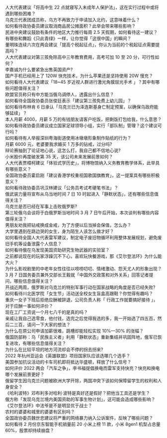 人大代表建议「将高中生 22 点就寝写入未成年人保护法」，这在实行过程中或将遇到哪些困难？  
乌克兰代表团成员称，乌方不再致力于申请加入北约，这意味着什么？  
如何看待政协委员建议取消商品房公摊面积？此举会带来哪些影响？  
民进中央建议鼓励有条件的地区大力推行每周 2.5 天假期，如何看待这一建议？  
有哪些和舞蹈《只此青绿》一样，让你觉得「这很中国」的瞬间？  
董明珠连续六次在两会建议「提高个税起征点」，你认为当前的个税起征点需要提高吗？  
人大代表建议对第三孩免除高中三年教育费用，高考可加 10 至 20 分，可行性如何？  
李嘉诚为什么要紧急出售英国资产?  
国产手机已经用上了 120W 快充技术，为什么苹果还是坚持使用 20W 慢充？  
如何看待人大代表建议「18~45 岁近视人群进行激光角膜屈光手术 」？其中有哪些问题值得关注？  
欧盟官员称只有中方能当俄乌调停人，透露出什么信息？  
如何看待全国政协委员张俊廷表示「建议第三孩免费上幼儿园」？  
如何看待布林肯 6 日承认「乌克兰已为泽连斯基身亡制定预案，以确保乌政府能够延续」？  
本人月薪 4000，月薪 5 万的有钱朋友请客户吃饭，把剩饭打包给我，什么意思？  
如何看待政协委员建议成立国家足球领导小组，实行「部队制」管理？这个建议可行吗？  
如何看待有人举报深圳粤海街道使用冰墩墩形象制作贴纸的行为？  
月薪 6000 元，老婆要我求婚买 1 万多的钻戒，过分吗?  
辩论赛抽到了论证地心说，这怎么打，我自己都不信地心说?  
小米股价再度破发第 35 天，该公司未来发展前景如何？  
人大代表贾樟柯建议「体验式学历史」，将博物馆纳入义务教育教学体系，此举具有哪些意义？  
全国政协委员霍启刚「建议香港学校重视国歌国旗教育」，这一提案具有哪些积极意义？  
如何看待政协委员巩汉林建议「公务员考试考硬笔书法」？  
俄武装力量将宣布从乌当地时间 7 日 10 时起进入「静默状态」，还有哪些信息值得关注？  
乌克兰是否已经在军事上击败俄罗斯?  
第三轮俄乌会谈将于白俄罗斯当地时间 3 月 7 日午后开始，本次谈判有哪些内容值得关注？  
男朋友劝我把钻戒换成金戒，为了方便以后当掉会保值，怎么办？  
大学里遇到在路边哭的女生，身为陌生人该怎么做才好？  
如何看待全国人大代表雷军建议，制定电子废旧物循环利用整体发展规划，避免废旧手机等设备泄露个人信息？  
如何看待俄在乌发现美国资助研究生物武器的实验室？  
之前都说现在的玩家浮躁沉不下心，喜欢玩快餐游戏，那《艾尔登法环》为什么能大火？  
为什么影视剧里的中老年女性往往以唠唠叨叨、情绪激动、怨天尤人的形象出现？  
3 月 7 日国务委员兼外交部长王毅就「中国外交政策和对外关系」回答记者提问，哪些信息值得关注？  
开战近两周，俄罗斯对乌克兰的特别军事行动在国家战略的角度是否已经失败?  
如何看待川北医学院「女生节」活动送全校女生盲盒高跟鞋？你觉得有趣吗？  
重庆一女子下班后拒绝应酬被辞退，公司负责人称「 行政工作就要搞好接待 」，对于应酬一事如何评价？  
现在工厂工资说一个月七八千的是真的吗？  
亲戚让我自己选零食，他付钱，选完之后觉得我选的多，我一开始选了四五百，然后二三百，请问一下大家的想法？  
为什么在原公司申请加薪很难，跳槽却能轻松实现 10%—30% 的涨幅？  
俄国防部称：乌「民族主义者」利用「静默状态」重新集结并巩固阵地，俄军已恢复进攻，有哪些信息值得关注？  
为什么在比较平坦的地方河流却会不停的拐去拐来?  
2022 年杭州亚运会《英雄联盟》项目国家队应该选哪几个选手？  
美国参加抗议活动的卡车司机即将抵达华盛顿，释放了什么信号？  
如何评价 2022 两会「汽车之争」，李书福提倡换电而雷军支持快充？快充和换电哪个发展前景更好？  
俄留学生因乌克兰问题被欧洲大学开除，两国冲突下该如何保障留学生的权利和人身安全？  
《哈利波特》邓布利多对哈利·波特是真好还是假好？把他当工具还是学生？  
俄方称「发现乌克兰境内美国资助的军事生物计划」，这可能会造成哪些影响？  
《艾尔登法环》中法爷是不是明显优于战士？  
农村的婆婆和城里的婆婆有区别吗？  
全国政协委员魏世忠建议将严重的网络暴力纳入公诉案件，反映了哪些问题？  
如何看待 2 月份京东智能手机销量前 20 小米上榜 11 款，小米 8gen1 机型占总量 60%，股票却持续崩盘？  
